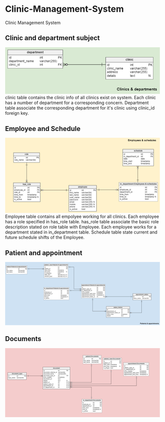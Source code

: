 # Clinic-Management-System
Clinic Management System 

## Clinic and department subject
![img](./imgs/clinicandDepart.PNG)
clinic table contains the clinic info of all clinics exist on system. Each clinic has a number of department for a corresponding concern. Department table associate the corresponding department for it's clinic using clinic_id foreign key.

## Employee and Schedule
![img](./imgs/EmployeeSchedule.PNG)
Employee table contains all empolyee working for all clinics. Each employee has a role specified in has_role table. has_role table associate the basic role description stated on role table with Employee. Each employee works for a department stated in in_department table. Schedule table state current and future schedule shifts of the Employee.

## Patient and appointment
![img](./imgs/patientandAppoint.PNG) 

## Documents
![img](./imgs/documents.PNG) 
